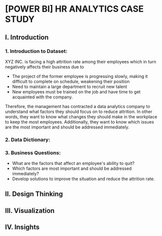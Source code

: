 # **[POWER BI] HR ANALYTICS CASE STUDY**

## I. Introduction
  ### 1. Introduction to Dataset:
  XYZ INC. is facing a high attrition rate among their employees which in turn negatively affects their business due to 
  
- The project of the former employee is progressing slowly, making it difficult to complete on schedule, weakening their position
- Need to maintain a large department to recruit new talent
- New employees must be trained on the job and have time to get acquainted with the company.
  
Therefore, the management has contracted a data analytics company to understand what factors they should focus on to reduce attrition. In other words, they want to know what changes they should make in the workplace to keep the most employees. Additionally, they want to know which issues are the most important and should be addressed immediately.

  ### 2. Data Dictionary:
  
  ### 3. Business Questions:
  - What are the factors that affect an employee's ability to quit?
  - Which factors are most important and should be addressed immediately?
  - Develop solutions to improve the situation and reduce the attrition rate.
     
## II. Design Thinking

## III. Visualization

## IV. Insights

